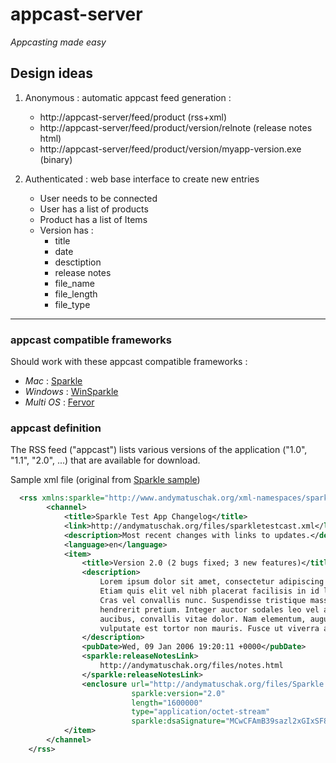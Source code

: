 # appcast-server

_Appcasting made easy_

## Design ideas
1. Anonymous : automatic appcast feed generation :
   - http://appcast-server/feed/product (rss+xml)
   - http://appcast-server/feed/product/version/relnote (release notes html)
   - http://appcast-server/feed/product/version/myapp-version.exe (binary)

2. Authenticated : web base interface to create new entries
   - User needs to be connected
   - User has a list of products
   - Product has a list of Items
   - Version has :
       - title
       - date
       - desctiption
       - release notes
       - file_name
       - file_length
       - file_type

--------------


### appcast compatible frameworks

Should work with these appcast compatible frameworks :

* _Mac_ : [Sparkle](http://sparkle.andymatuschak.org) 
* _Windows_ : [WinSparkle](http://winsparkle.org)
* _Multi OS_ : [Fervor](https://github.com/pypt/fervor)

### appcast definition

The RSS feed ("appcast") lists various versions of the application ("1.0", "1.1", "2.0", ...) that are available for download.

Sample xml file (original from [Sparkle sample](http://andymatuschak.org/files/sparkletestcast.xml))
``` xml
  <rss xmlns:sparkle="http://www.andymatuschak.org/xml-namespaces/sparkle" xmlns:dc="http://purl.org/dc/elements/1.1/" version="2.0">
		<channel>
			<title>Sparkle Test App Changelog</title>
			<link>http://andymatuschak.org/files/sparkletestcast.xml</link>
			<description>Most recent changes with links to updates.</description>
			<language>en</language>
			<item>
				<title>Version 2.0 (2 bugs fixed; 3 new features)</title>
				<description>
					Lorem ipsum dolor sit amet, consectetur adipiscing elit.  
					Etiam quis elit vel nibh placerat facilisis in id leo. V  
					Cras vel convallis nunc. Suspendisse tristique massa ege 
					hendrerit pretium. Integer auctor sodales leo vel aliqua
					aucibus, convallis vitae dolor. Nam elementum, augue eu  
					vulputate est tortor non mauris. Fusce ut viverra ante. 
				</description>
				<pubDate>Wed, 09 Jan 2006 19:20:11 +0000</pubDate>
				<sparkle:releaseNotesLink>
					http://andymatuschak.org/files/notes.html
				</sparkle:releaseNotesLink>
				<enclosure url="http://andymatuschak.org/files/Sparkle Test App_2.0.zip" 
				           sparkle:version="2.0"
				           length="1600000"
				           type="application/octet-stream"
				           sparkle:dsaSignature="MCwCFAmB39sazl2xGIxSF8pHBbBh1zBLAhRmawuNanltHMlkCLv6R8OYiDRigQ=="/>
			</item>
		</channel>
	</rss>
```
